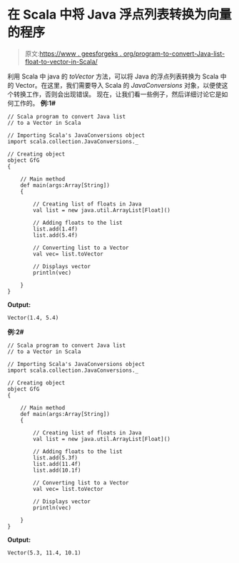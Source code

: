 # 在 Scala 中将 Java 浮点列表转换为向量的程序

> 原文:[https://www . geesforgeks . org/program-to-convert-Java-list-float-to-vector-in-Scala/](https://www.geeksforgeeks.org/program-to-convert-java-list-of-floats-to-a-vector-in-scala/)

利用 Scala 中 java 的 *toVector* 方法，可以将 Java 的浮点列表转换为 Scala 中的 Vector。在这里，我们需要导入 Scala 的 *JavaConversions* 对象，以便使这个转换工作，否则会出现错误。
现在，让我们看一些例子，然后详细讨论它是如何工作的。
**例:1#**

```
// Scala program to convert Java list 
// to a Vector in Scala

// Importing Scala's JavaConversions object
import scala.collection.JavaConversions._

// Creating object
object GfG
{ 

    // Main method
    def main(args:Array[String])
    {

        // Creating list of floats in Java
        val list = new java.util.ArrayList[Float]()

        // Adding floats to the list
        list.add(1.4f)
        list.add(5.4f)

        // Converting list to a Vector 
        val vec= list.toVector

        // Displays vector
        println(vec)

    }
}
```

**Output:**

```
Vector(1.4, 5.4)

```

**例:2#**

```
// Scala program to convert Java list 
// to a Vector in Scala

// Importing Scala's JavaConversions object
import scala.collection.JavaConversions._

// Creating object
object GfG
{ 

    // Main method
    def main(args:Array[String])
    {

        // Creating list of floats in Java
        val list = new java.util.ArrayList[Float]()

        // Adding floats to the list
        list.add(5.3f)
        list.add(11.4f)
        list.add(10.1f)

        // Converting list to a Vector 
        val vec= list.toVector

        // Displays vector
        println(vec)

    }
}
```

**Output:**

```
Vector(5.3, 11.4, 10.1)

```